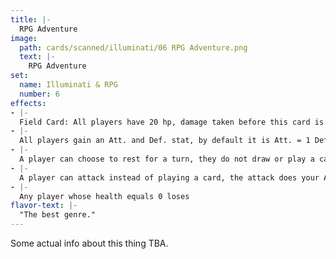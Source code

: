 ```yaml
---
title: |-
  RPG Adventure
image: 
  path: cards/scanned/illuminati/06 RPG Adventure.png
  text: |-
    RPG Adventure
set:
  name: Illuminati & RPG
  number: 6
effects: 
- |-
  Field Card: All players have 20 hp, damage taken before this card is played carries over.
- |-
  All players gain an Att. and Def. stat, by default it is Att. = 1 Def. = 0 but can be increased by cards
- |-
  A player can choose to rest for a turn, they do not draw or play a card, but they recover 3 health.
- |-
  A player can attack instead of playing a card, the attack does your Att - opp. Def damage. Your turn ends after the attack.
- |-
  Any player whose health equals 0 loses
flavor-text: |-
  "The best genre."
---
```

Some actual info about this thing TBA.
